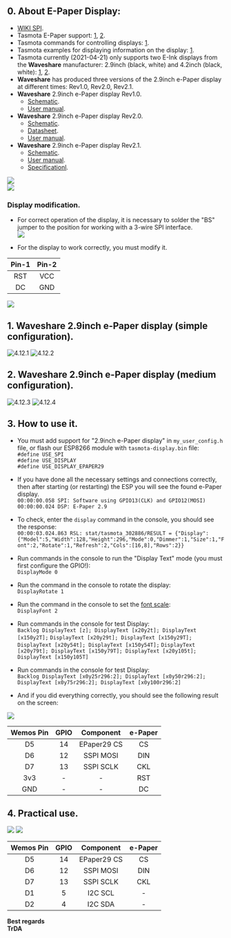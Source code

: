 ## 0.  About E-Paper Display:
- [WIKI SPI](https://en.wikipedia.org/wiki/Serial_Peripheral_Interface). 
- Tasmota E-Paper support: [1](https://tasmota.github.io/docs/Displays/#notes-on-e-paper-displays), [2](https://tasmota.github.io/docs/Displays/#hardware-connections).
- Tasmota commands for controlling displays: [1](https://tasmota.github.io/docs/Commands/#displays).
- Tasmota examples for displaying information on the display: [1](https://tasmota.github.io/docs/Displays/#rule-examples-for-scripting-examples-see-scripting-docs).
- Tasmota currently (2021-04-21) only supports two E-Ink displays from the **Waveshare** manufacturer: 2.9inch (black, white) and 4.2inch (black, white): [1](https://www.waveshare.com/2.9inch-e-paper-module.htm), [2](https://www.waveshare.com/4.2inch-e-Paper-Module.htm).  
- **Waveshare** has produced three versions of the 2.9inch e-Paper display at different times: Rev1.0, Rev2.0, Rev2.1.
- **Waveshare** 2.9inch e-Paper display Rev1.0.
  - [Schematic](https://github.com/TrDA-hab/Projects/blob/master/E-PAPER/V10/20181015111121!2.9inch_e-Paper_Schematic.pdf).
  - [User manual](https://github.com/TrDA-hab/Projects/blob/master/E-PAPER/V21/2.9inch-e-paper-module-user-manual-en.pdf). 
- **Waveshare** 2.9inch e-Paper display Rev2.0.
  - [Schematic](https://github.com/TrDA-hab/Projects/blob/master/E-PAPER/V20/20200103064632!2.9inch_e-Paper_Schematic.pdf).
  - [Datasheet](https://github.com/TrDA-hab/Projects/blob/master/E-PAPER/V20/20200331114041!2.9inch_e-Paper_Datasheet.pdf).
  - [User manual](https://github.com/TrDA-hab/Projects/blob/master/E-PAPER/V21/2.9inch-e-paper-module-user-manual-en.pdf). 
- **Waveshare** 2.9inch e-Paper display Rev2.1.
  - [Schematic](https://github.com/TrDA-hab/Projects/blob/master/E-PAPER/V21/2.9inch_e-Paper_Schematic.pdf).
  - [User manual](https://github.com/TrDA-hab/Projects/blob/master/E-PAPER/V21/2.9inch-e-paper-module-user-manual-en.pdf). 
  - [Specificationl](https://github.com/TrDA-hab/Projects/blob/master/E-PAPER/V21/2.9inch-e-paper-v2-specification.pdf).  
 
 ![](https://raw.githubusercontent.com/TrDA-hab/Projects/master/E-PAPER/20210422_095444.jpg)  
 ![](https://raw.githubusercontent.com/TrDA-hab/Projects/master/E-PAPER/20210422_095345.jpg)  
 
 ### Display modification. 
- For correct operation of the display, it is necessary to solder the "BS" jumper to the position for working with a 3-wire SPI interface.  
![](https://raw.githubusercontent.com/TrDA-hab/Projects/master/E-PAPER/003.jpg)  

- For the display to work correctly, you must modify it.  

Pin-1|Pin-2
:-:|:-:
RST|VCC
DC|GND

 ![](https://raw.githubusercontent.com/TrDA-hab/Projects/master/E-PAPER/20210422_100745.jpg)   

## 1. **Waveshare** 2.9inch e-Paper display (simple configuration).

![4.12.1](https://raw.githubusercontent.com/TrDA-hab/Projects/master/E-PAPER/4121.jpg)
![4.12.2](https://raw.githubusercontent.com/TrDA-hab/Projects/master/E-PAPER/4122.jpg) 

## 2. **Waveshare** 2.9inch e-Paper display (medium configuration).
![4.12.3](https://raw.githubusercontent.com/TrDA-hab/Projects/master/E-PAPER/4123.jpg)
![4.12.4](https://raw.githubusercontent.com/TrDA-hab/Projects/master/E-PAPER/4124.jpg)  

## 3. How to use it.  
 - You must add support for "2.9inch e-Paper display" in `my_user_config.h` file, or flash our ESP8266 module with `tasmota-display.bin` file:   
   `#define USE_SPI`  
   `#define USE_DISPLAY`  
   `#define USE_DISPLAY_EPAPER29`  
 - If you have done all the necessary settings and connections correctly, then after starting (or restarting) the ESP you will see the found e-Paper display.     
  `00:00:00.058 SPI: Software using GPIO13(CLK) and GPIO12(MOSI)`  
  `00:00:00.024 DSP: E-Paper 2.9`  
 - To check, enter the `display` command in the console, you should see the response:   
  `00:00:03.024.863 RSL: stat/tasmota_302886/RESULT = {"Display":{"Model":5,"Width":128,"Height":296,"Mode":0,"Dimmer":1,"Size":1,"Font":2,"Rotate":1,"Refresh":2,"Cols":[16,8],"Rows":2}}`  
 - Run commands in the console to run the "Display Text" mode (you must first configure the GPIO!):  
    `DisplayMode 0`  
- Run the command in the console to rotate the display:  
    `DisplayRotate 1` 
- Run the command in the console to set the [font scale](https://tasmota.github.io/docs/Commands/#displayfont):   
    `DisplayFont 2`  
 - Run commands in the console for test Display:  
    `Backlog DisplayText [z]; DisplayText [x20y2t]; DisplayText [x150y2T];` 
    `DisplayText [x20y29t]; DisplayText [x150y29T]; DisplayText [x20y54t]; DisplayText [x150y54T];`
    `DisplayText [x20y79t]; DisplayText [x150y79T]; DisplayText [x20y105t]; DisplayText [x150y105T]`   
    
 - Run commands in the console for test Display:  
    `Backlog DisplayText [x0y25r296:2]; DisplayText [x0y50r296:2]; DisplayText [x0y75r296:2]; DisplayText [x0y100r296:2]`    
 - And if you did everything correctly, you should see the following result on the screen:  

![](https://raw.githubusercontent.com/TrDA-hab/Projects/master/E-PAPER/20210422_214833.jpg)

Wemos Pin|GPIO|Component|e-Paper|
:-:|:-:|:-:|:-:
D5|14|EPaper29 CS|CS
D6|12|SSPI MOSI|DIN
D7|13|SSPI SCLK|CKL
3v3|-|-|RST
GND|-|-|DC

## 4. Practical use.

![](https://raw.githubusercontent.com/TrDA-hab/Projects/master/E-PAPER/3000x_image.jpg)
![](https://raw.githubusercontent.com/TrDA-hab/Projects/master/E-PAPER/20210422_101451.jpg)

Wemos Pin|GPIO|Component|e-Paper|
:-:|:-:|:-:|:-:
D5|14|EPaper29 CS|CS
D6|12|SSPI MOSI|DIN
D7|13|SSPI SCLK|CKL
D1|5|I2C SCL|-
D2|4|I2C SDA|-

**Best regards   
TrDA**
